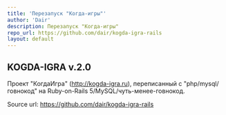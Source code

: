 ```yaml
---
title: 'Перезапуск "Когда-игры"'
author: 'Dair'
description: Перезапуск "Когда-игры"
repo_url: https://github.com/dair/kogda-igra-rails
layout: default
---
```


## KOGDA-IGRA v.2.0

Проект "КогдаИгра" (http://kogda-igra.ru), переписанный с "php/mysql/говнокод" на Ruby-on-Rails 5/MySQL/чуть-менее-говнокод.

Source url: https://github.com/dair/kogda-igra-rails